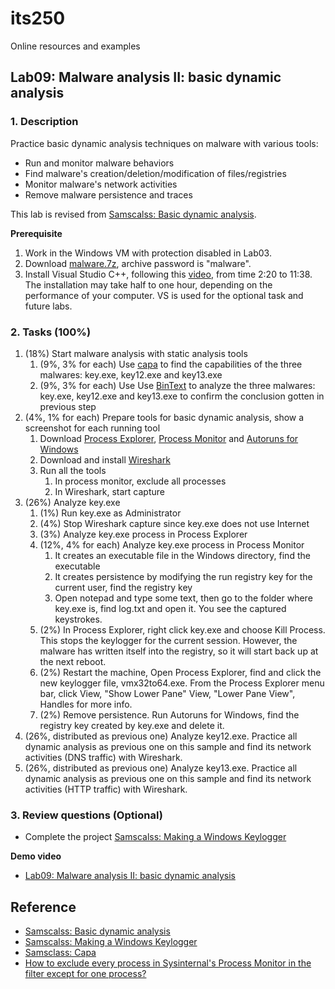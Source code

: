 # its250
Online resources and examples

## Lab09: Malware analysis II: basic dynamic analysis

### 1. Description
Practice basic dynamic analysis techniques on malware with various tools:
* Run and monitor malware behaviors
* Find malware's creation/deletion/modification of files/registries
* Monitor malware's network activities
* Remove malware persistence and traces

This lab is revised from [Samscalss: Basic dynamic analysis](https://bowneconsultingcontent.com/pub/PMA/pma221/pma221.htm).

**Prerequisite**

1. Work in the Windows VM with protection disabled in Lab03.
2. Download [malware.7z](./tools/malware.7z), archive password is "malware".
3. Install Visual Studio C++, following this [video](https://youtu.be/vtiv_vyaKk0), from time 2:20 to 11:38. The installation may take half to one hour, depending on the performance of your computer. VS is used for the optional task and future labs.

### 2. Tasks (100%)
1. (18%) Start malware analysis with static analysis tools
   1. (9%, 3% for each) Use [capa](https://github.com/fireeye/capa) to find the capabilities of the three malwares: key.exe, key12.exe and key13.exe
   2. (9%, 3% for each) Use Use [BinText](https://www.aldeid.com/wiki/BinText) to analyze the three malwares: key.exe, key12.exe and key13.exe to confirm the conclusion gotten in previous step
2. (4%, 1% for each) Prepare tools for basic dynamic analysis, show a screenshot for each running tool
   1. Download [Process Explorer](https://docs.microsoft.com/en-us/sysinternals/downloads/process-explorer), [Process Monitor](https://docs.microsoft.com/en-us/sysinternals/downloads/procmon) and [Autoruns for Windows](https://docs.microsoft.com/en-us/sysinternals/downloads/autoruns)
   2. Download and install [Wireshark](https://www.wireshark.org/)
   3. Run all the tools
      1. In process monitor, exclude all processes
      2. In Wireshark, start capture
3. (26%) Analyze key.exe
   1. (1%) Run key.exe as Administrator
   2. (4%) Stop Wireshark capture since key.exe does not use Internet
   3. (3%) Analyze key.exe process in Process Explorer
   4. (12%, 4% for each) Analyze key.exe process in Process Monitor
      1. It creates an executable file in the Windows directory, find the executable
      2. It creates persistence by modifying the run registry key for the current user, find the registry key
      3. Open notepad and type some text, then go to the folder where key.exe is, find log.txt and open it. You see the captured keystrokes.
   5. (2%) In Process Explorer, right click key.exe and choose Kill Process. This stops the keylogger for the current session. However, the malware has written itself into the registry, so it will start back up at the next reboot.
   6. (2%) Restart the machine, Open Process Explorer, find and click the new keylogger file, vmx32to64.exe. From the Process Explorer menu bar, click View, "Show Lower Pane" View, "Lower Pane View", Handles for more info.
   7. (2%) Remove persistence. Run Autoruns for Windows, find the registry key created by key.exe and delete it.
4. (26%, distributed as previous one) Analyze key12.exe. Practice all dynamic analysis as previous one on this sample and find its network activities (DNS traffic) with Wireshark.
5. (26%, distributed as previous one) Analyze key13.exe. Practice all dynamic analysis as previous one on this sample and find its network activities (HTTP traffic) with Wireshark.


### 3. Review questions (Optional)
* Complete the project [Samscalss: Making a Windows Keylogger](https://bowneconsultingcontent.com/pub/PMA/pma221/PMA222.htm)

**Demo video**

* [Lab09: Malware analysis II: basic dynamic analysis]()

## Reference
* [Samscalss: Basic dynamic analysis](https://bowneconsultingcontent.com/pub/PMA/pma221/pma221.htm)
* [Samscalss: Making a Windows Keylogger](https://bowneconsultingcontent.com/pub/PMA/pma221/PMA222.htm)
* [Samsclass: Capa](https://samsclass.info/126/proj/PMA110.htm)
* [How to exclude every process in Sysinternal's Process Monitor in the filter except for one process?](https://superuser.com/questions/372204/how-to-exclude-every-process-in-sysinternals-process-monitor-in-the-filter-exce)
